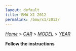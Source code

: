 ```yaml
---
layout: default
title: BMW X1 2012
permalink: /bmw/x1/2012/
---
```

[*Home*](/) > [*CAR*](/car/) > [*MODEL*](/car/model/) > [*YEAR*](/car/model/year/)

**Follow the instructions**